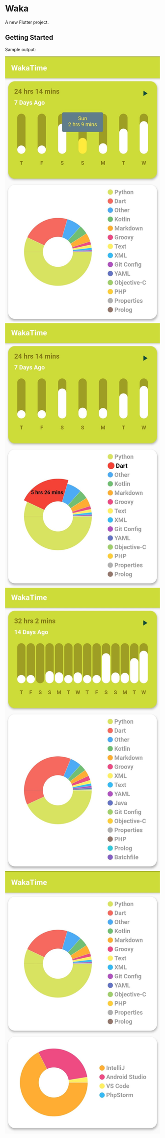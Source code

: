 # Waka

A new Flutter project.

## Getting Started

Sample output:

<img src="pic1.jpg"/>
<img src="pic2.jpg"/>
<img src="pic3.jpg"/>
<img src="pic4.jpg"/>
